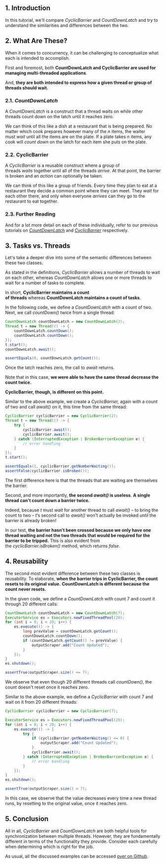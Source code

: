 
## 1. Introduction

In this tutorial, we'll compare _CyclicBarrier_ and _CountDownLatch_ and try to understand the similarities and differences between the two.

## 2. What Are These?

When it comes to concurrency, it can be challenging to conceptualize what each is intended to accomplish.

First and foremost, both **CountDownLatch and CyclicBarrier are used for managing multi-threaded applications**.

And, **they are both intended to express how a given thread or group of threads should wait.**

### 2.1. _CountDownLatch_[](https://www.baeldung.com/java-cyclicbarrier-countdownlatch#1countdownlatch)

A _CountDownLatch_ is a construct that a thread waits on while other threads count down on the latch until it reaches zero.

We can think of this like a dish at a restaurant that is being prepared. No matter which cook prepares however many of the _n_ items, the waiter must _wait_ until all the items are on the plate. If a plate takes _n_ items, any cook will _count down_ on the latch for each item she puts on the plate.

### 2.2. CyclicBarrier

A _CyclicBarrier_ is a reusable construct where a group of threads _waits_ together until all of the threads _arrive_. At that point, the barrier is broken and an _action_ can optionally be taken.

We can think of this like a group of friends. Every time they plan to eat at a restaurant they decide a common point where they can meet. They _wait_ for each other there, and only when everyone _arrives_ can they go to the restaurant to eat together.

### 2.3. Further Reading

And for a lot more detail on each of these individually, refer to our previous tutorials on _[CountDownLatch](https://www.baeldung.com/java-countdown-latch)_ and _[CyclicBarrier](https://www.baeldung.com/java-cyclic-barrier)_ respectively.

## 3. Tasks vs. Threads

Let's take a deeper dive into some of the semantic differences between these two classes.

As stated in the definitions, _CyclicBarrier_ allows a number of threads to wait on each other, whereas _CountDownLatch_ allows one or more threads to wait for a number of tasks to complete.

In short, **CyclicBarrier maintains a count of threads** whereas **CountDownLatch maintains a count of tasks**.

In the following code, we define a _CountDownLatch_ with a count of two. Next, we call _countDown()_ twice from a single thread:

```java
CountDownLatch countDownLatch = new CountDownLatch(2);
Thread t = new Thread(() -> {
    countDownLatch.countDown();
    countDownLatch.countDown();
});
t.start();
countDownLatch.await();

assertEquals(0, countDownLatch.getCount());
```

Once the latch reaches zero, the call to _await_ returns.

Note that in this case, **we were able to have the same thread decrease the count twice.**

**CyclicBarrier, though, is different on this point.**

Similar to the above example, we create a _CyclicBarrier,_ again with a count of two and call _await()_ on it, this time from the same thread:

```java
CyclicBarrier cyclicBarrier = new CyclicBarrier(2);
Thread t = new Thread(() -> {
    try {
        cyclicBarrier.await();
        cyclicBarrier.await();    
    } catch (InterruptedException | BrokenBarrierException e) {
        // error handling
    }
});
t.start();

assertEquals(1, cyclicBarrier.getNumberWaiting());
assertFalse(cyclicBarrier.isBroken());
```

The first difference here is that the threads that are waiting are themselves the barrier.

Second, and more importantly, **the second _await()_ is useless**. **A single thread can't count down a barrier twice.**

Indeed, because _t_ must _wait_ for another thread to call _await()_ – to bring the count to two – _t_‘s second call to _await()_ won't actually be invoked until the barrier is already broken!

In our test, **the barrier hasn't been crossed because we only have one thread waiting and not the two threads that would be required for the barrier to be tripped.** This is also evident from the _cyclicBarrier.isBroken()_ method, which returns _false_.

## 4. Reusability

The second most evident difference between these two classes is reusability. To elaborate, **when the barrier trips in CyclicBarrier, the count resets to its original value.** **CountDownLatch is different because the count never resets.**

In the given code, we define a _CountDownLatch_ with count 7 and count it through 20 different calls:

```java
CountDownLatch countDownLatch = new CountDownLatch(7);
ExecutorService es = Executors.newFixedThreadPool(20);
for (int i = 0; i < 20; i++) {
    es.execute(() -> {
        long prevValue = countDownLatch.getCount();
        countDownLatch.countDown();
        if (countDownLatch.getCount() != prevValue) {
            outputScraper.add("Count Updated");
        }
    }); 
} 
es.shutdown();

assertTrue(outputScraper.size() <= 7);
```

We observe that even though 20 different threads call _countDown()_, the count doesn't reset once it reaches zero.

Similar to the above example, we define a _CyclicBarrier_ with count 7 and wait on it from 20 different threads:

```java
CyclicBarrier cyclicBarrier = new CyclicBarrier(7);

ExecutorService es = Executors.newFixedThreadPool(20);
for (int i = 0; i < 20; i++) {
    es.execute(() -> {
        try {
            if (cyclicBarrier.getNumberWaiting() <= 0) {
                outputScraper.add("Count Updated");
            }
            cyclicBarrier.await();
        } catch (InterruptedException | BrokenBarrierException e) {
            // error handling
        }
    });
}
es.shutdown();

assertTrue(outputScraper.size() > 7);
```

In this case, we observe that the value decreases every time a new thread runs, by resetting to the original value, once it reaches zero.

## 5. Conclusion

All in all, _CyclicBarrier_ and _CountDownLatch_ are both helpful tools for synchronization between multiple threads. However, they are fundamentally different in terms of the functionality they provide. Consider each carefully when determining which is right for the job.

As usual, all the discussed examples can be accessed [over on Github](https://github.com/eugenp/tutorials/tree/master/core-java-modules/core-java-concurrency-advanced-2).